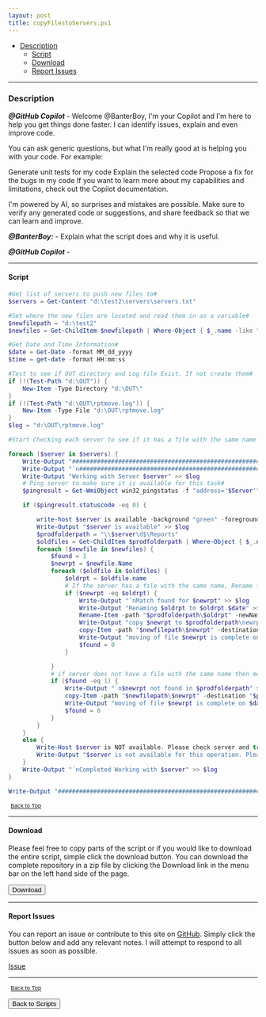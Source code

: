 ```yaml
---
layout: post
title: copyFilestoServers.ps1
---
```


- [Description](#description)
  - [Script](#script)
  - [Download](#download)
  - [Report Issues](#report-issues)

---

### Description

**_@GitHub Copilot_** - Welcome @BanterBoy, I'm your Copilot and I'm here to help you get things done faster. I can identify issues, explain and even improve code.

You can ask generic questions, but what I'm really good at is helping you with your code. For example:

Generate unit tests for my code
Explain the selected code
Propose a fix for the bugs in my code
If you want to learn more about my capabilities and limitations, check out the Copilot documentation.

I'm powered by AI, so surprises and mistakes are possible. Make sure to verify any generated code or suggestions, and share feedback so that we can learn and improve.

**_@BanterBoy:_** - Explain what the script does and why it is useful.

**_@GitHub Copilot_** -

---

#### Script

```powershell
#Get list of servers to push new files to#
$servers = Get-Content "d:\test2\servers\servers.txt"

#Set where the new files are located and read them in as a variable#
$newfilepath = "d:\test2"
$newfiles = Get-ChildItem $newfilepath | Where-Object { $_.name -like "*.txt*" }

#Get Date and Time Information#
$date = Get-Date -format MM_dd_yyyy
$time = get-date -format HH:mm:ss

#Test to see if OUT directory and Log file Exist. If not create them#
if (!(Test-Path "d:\OUT")) {
	New-Item -Type Directory "d:\OUT\"
}
if (!(Test-Path "d:\OUT\rptmove.log")) {
	New-Item -Type File "d:\OUT\rptmove.log"
}
$log = "d:\OUT\rptmove.log"

#Start Checking each server to see if it has a file with the same name in the destination path#

foreach ($server in $servers) {
	Write-Output "########################################################################################" >> $log
	Write-Output "`n########################################################################################" >> $log
	Write-Output "Working with Server $server" >> $log
	# Ping server to make sure it is available for this task#
	$pingresult = Get-WmiObject win32_pingstatus -f "address='$Server'"

	if ($pingresult.statuscode -eq 0) {

		write-host $server is available -background "green" -foreground "black"
		Write-Output "$server is available" >> $log
		$prodfolderpath = "\\$server\d$\Reports"
		$oldfiles = Get-ChildItem $prodfolderpath | Where-Object { $_.name -like "*.txt*" }
		foreach ($newfile in $newfiles) {
			$found = 1
			$newrpt = $newfile.Name
			foreach ($oldfile in $oldfiles) {
				$oldrpt = $oldfile.name
				# If the server has a file with the same name, Rename file with datestamp, copy new file to destination#
				if ($newrpt -eq $oldrpt) {
					Write-Output "`nMatch found for $newrpt" >> $log
					Write-Output "Renaming $oldrpt to $oldrpt.$date" >> $log
					Rename-Item -path "$prodfolderpath\$oldrpt" -newName "$oldrpt.$date"
					Write-Output "copy $newrpt to $prodfolderpath\newrpt" >> $log
					copy-Item -path "$newfilepath\$newrpt" -destination "$prodfolderpath"
					Write-Output "moving of file $newrpt is complete on $date at $time" >> $log
					$found = 0
				}

			}
			# if server does not have a file with the same name then move the new file to the server. #
			if ($found -eq 1) {
				Write-Output "`n$newrpt not found in $prodfolderpath" >> $log
				copy-Item -path "$newfilepath\$newrpt" -destination "$prodfolderpath"
				Write-Output "moving of file $newrpt is complete on $date at $time" >> $log
				$found = 0
			}
		}
	}
	else {
		Write-Host $server is NOT available. Please check server and try again -background "red" -foreground "black"
		Write-Output "$server is not available for this operation. Please check server and try again!" >> $log
	}
	Write-Output "`nCompleted Working with $server" >> $log
}

Write-Output "########################################################################################" >> $log
```

<span style="font-size:11px;"><a href="#"><i class="fas fa-caret-up" aria-hidden="true" style="color: white; margin-right:5px;"></i>Back to Top</a></span>

---

#### Download

Please feel free to copy parts of the script or if you would like to download the entire script, simple click the download button. You can download the complete repository in a zip file by clicking the Download link in the menu bar on the left hand side of the page.

<button class="btn" type="submit" onclick="window.open('/PowerShell/scripts/fileManagement/copyFilestoServers.ps1')">
    <i class="fa fa-cloud-download-alt">
    </i>
        Download
</button>

---

#### Report Issues

You can report an issue or contribute to this site on <a href="https://github.com/BanterBoy/scripts-blog/issues">GitHub</a>. Simply click the button below and add any relevant notes. I will attempt to respond to all issues as soon as possible.

<!-- Place this tag where you want the button to render. -->

<a class="github-button" href="https://github.com/BanterBoy/scripts-blog/issues/new?title=copyFilestoServers.ps1&body=There is a problem with this function. Please find details below." data-show-count="true" aria-label="Issue BanterBoy/scripts-blog on GitHub">Issue</a>

---

<span style="font-size:11px;"><a href="#"><i class="fas fa-caret-up" aria-hidden="true" style="color: white; margin-right:5px;"></i>Back to Top</a></span>

<a href="/menu/_pages/scripts.html">
    <button class="btn">
        <i class='fas fa-reply'>
        </i>
            Back to Scripts
    </button>
</a>

[1]: http://ecotrust-canada.github.io/markdown-toc
[2]: https://github.com/googlearchive/code-prettify

